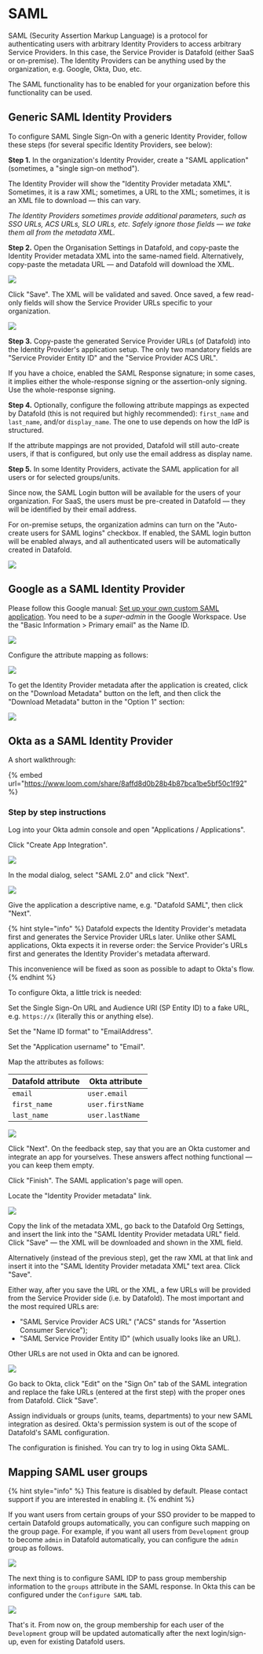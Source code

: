 # SAML

SAML (Security Assertion Markup Language) is a protocol for authenticating users with arbitrary Identity Providers to access arbitrary Service Providers. In this case, the Service Provider is Datafold (either SaaS or on-premise). The Identity Providers can be anything used by the organization, e.g. Google, Okta, Duo, etc.

The SAML functionality has to be enabled for your organization before this functionality can be used.

## Generic SAML Identity Providers

To configure SAML Single Sign-On with a generic Identity Provider, follow these steps (for several specific Identity Providers, see below):

**Step 1.** In the organization's Identity Provider, create a "SAML application" (sometimes, a "single sign-on method").

The Identity Provider will show the "Identity Provider metadata XML". Sometimes, it is a raw XML; sometimes, a URL to the XML; sometimes, it is an XML file to download — this can vary.

_The Identity Providers sometimes provide additional parameters, such as SSO URLs, ACS URLs, SLO URLs, etc. Safely ignore those fields — we take them all from the metadata XML._

**Step 2.** Open the Organisation Settings in Datafold, and copy-paste the Identity Provider metadata XML into the same-named field. Alternatively, copy-paste the metadata URL — and Datafold will download the XML.

![](<../../.gitbook/assets/image (190).png>)

Click "Save". The XML will be validated and saved. Once saved, a few read-only fields will show the Service Provider URLs specific to your organization.

![](<../../.gitbook/assets/image (255).png>)

**Step 3.** Copy-paste the generated Service Provider URLs (of Datafold) into the Identity Provider's application setup. The only two mandatory fields are "Service Provider Entity ID" and the "Service Provider ACS URL".

If you have a choice, enabled the SAML Response signature; in some cases, it implies either the whole-response signing or the assertion-only signing. Use the whole-response signing.

**Step 4.** Optionally, configure the following attribute mappings as expected by Datafold (this is not required but highly recommended): `first_name` and `last_name`, and/or `display_name`. The one to use depends on how the IdP is structured.

If the attribute mappings are not provided, Datafold will still auto-create users, if that is configured, but only use the email address as display name.

**Step 5.** In some Identity Providers, activate the SAML application for all users or for selected groups/units.

Since now, the SAML Login button will be available for the users of your organization. For SaaS, the users must be pre-created in Datafold — they will be identified by their email address.

For on-premise setups, the organization admins can turn on the "Auto-create users for SAML logins" checkbox. If enabled, the SAML login button will be enabled always, and all authenticated users will be automatically created in Datafold.

![](<../../.gitbook/assets/image (44).png>)

## Google as a SAML Identity Provider

Please follow this Google manual: [Set up your own custom SAML application](https://apps.google.com/supportwidget/articlehome?hl=en\&article\_url=https%3A%2F%2Fsupport.google.com%2Fa%2Fanswer%2F6087519%3Fhl%3Den\&product\_context=6087519\&product\_name=UnuFlow\&trigger\_context=a). You need to be a _super-admin_ in the Google Workspace. Use the "Basic Information > Primary email" as the Name ID.

![](<../../.gitbook/assets/image (295).png>)

Configure the attribute mapping as follows:

![](<../../.gitbook/assets/image (296).png>)

To get the Identity Provider metadata after the application is created, click on the "Download Metadata" button on the left, and then click the "Download Metadata" button in the "Option 1" section:

![](<../../.gitbook/assets/image (175).png>)

## Okta as a SAML Identity Provider

A short walkthrough:

{% embed url="https://www.loom.com/share/8affd8d0b28b4b87bca1be5bf50c1f92" %}

### Step by step instructions

Log into your Okta admin console and open "Applications / Applications".&#x20;

Click "Create App Integration".

![](<../../.gitbook/assets/image (218).png>)

In the modal dialog, select "SAML 2.0" and click "Next".

![](<../../.gitbook/assets/image (178).png>)

Give the application a descriptive name, e.g. "Datafold SAML", then click "Next".

{% hint style="info" %}
Datafold expects the Identity Provider's metadata first and generates the Service Provider URLs later. Unlike other SAML applications, Okta expects it in reverse order: the Service Provider's URLs first and generates the Identity Provider's metadata afterward.

This inconvenience will be fixed as soon as possible to adapt to Okta's flow.
{% endhint %}

To configure Okta, a little trick is needed:&#x20;

Set the Single Sign-On URL and Audience URI (SP Entity ID) to a fake URL, e.g. `https://x` (literally this or anything else).

Set the "Name ID format" to "EmailAddress".

Set the "Application username" to "Email".

Map the attributes as follows:

| Datafold attribute | Okta attribute   |
| ------------------ | ---------------- |
| `email`            | `user.email`     |
| `first_name`       | `user.firstName` |
| `last_name`        | `user.lastName`  |

![](<../../.gitbook/assets/image (278).png>)

Click "Next". On the feedback step, say that you are an Okta customer and integrate an app for yourselves. These answers affect nothing functional — you can keep them empty.

Click "Finish". The SAML application's page will open.

Locate the "Identity Provider metadata" link.

![](<../../.gitbook/assets/image (123).png>)

Copy the link of the metadata XML, go back to the Datafold Org Settings, and insert the link into the "SAML Identity Provider metadata URL" field. Click "Save" — the XML will be downloaded and shown in the XML field.

Alternatively (instead of the previous step), get the raw XML at that link and insert it into the "SAML Identity Provider metadata XML" text area. Click "Save".

Either way, after you save the URL or the XML, a few URLs will be provided from the Service Provider side (i.e. by Datafold). The most important and the most required URLs are:

* "SAML Service Provider ACS URL" ("ACS" stands for "Assertion Consumer Service");
* "SAML Service Provider Entity ID" (which usually looks like an URL).&#x20;

Other URLs are not used in Okta and can be ignored.

![](<../../.gitbook/assets/image (275).png>)

Go back to Okta, click "Edit" on the "Sign On" tab of the SAML integration and replace the fake URLs (entered at the first step) with the proper ones from Datafold. Click "Save".

Assign individuals or groups (units, teams, departments) to your new SAML integration as desired. Okta's permission system is out of the scope of Datafold's SAML configuration.

The configuration is finished. You can try to log in using Okta SAML.

## Mapping SAML user groups

{% hint style="info" %}
This feature is disabled by default. Please contact support if you are interested in enabling it.
{% endhint %}

If you want users from certain groups of your SSO provider to be mapped to certain Datafold groups automatically, you can configure such mapping on the group page. For example, if you want all users from `Development` group to become `admin` in Datafold automatically, you can configure the  `admin` group as follows.

![](<../../.gitbook/assets/image (129).png>)

The next thing is to configure SAML IDP to pass group membership information to the `groups` attribute in the SAML response. In Okta this can be configured under the  `Configure SAML` tab.

![](<../../.gitbook/assets/image (166).png>)

That's it. From now on, the group membership for each user of the `Development` group will be updated automatically after the next login/sign-up, even for existing Datafold users.
